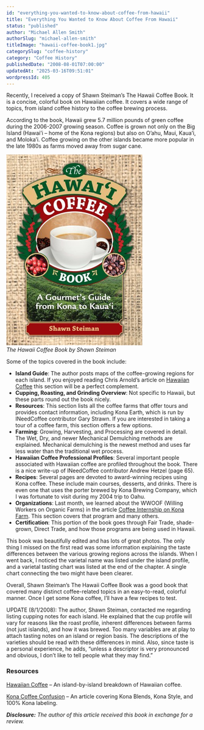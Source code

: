 ```yaml
---
id: "everything-you-wanted-to-know-about-coffee-from-hawaii"
title: "Everything You Wanted to Know About Coffee From Hawaii"
status: "published"
author: "Michael Allen Smith"
authorSlug: "michael-allen-smith"
titleImage: "hawaii-coffee-book1.jpg"
categorySlug: "coffee-history"
category: "Coffee History"
publishedDate: "2008-08-01T07:00:00"
updatedAt: "2025-03-16T09:51:01"
wordpressId: 405
---
```


Recently, I received a copy of Shawn Steiman’s The Hawaii Coffee Book. It is a concise, colorful book on Hawaiian coffee. It covers a wide range of topics, from island coffee history to the coffee brewing process.

According to the book, Hawaii grew 5.7 million pounds of green coffee during the 2006-2007 growing season. Coffee is grown not only on the Big Island (Hawai’i – home of the Kona regions) but also on O’ahu, Maui, Kaua’i, and Moloka’i. Coffee growing on the other islands became more popular in the late 1980s as farms moved away from sugar cane.

![Hawaii coffee book](hawaii-coffee-book1.jpg)  
*The Hawaii Coffee Book by Shawn Steiman*

Some of the topics covered in the book include:

-   **Island Guide**: The author posts maps of the coffee-growing regions for each island. If you enjoyed reading Chris Arnold’s article on [Hawaiian Coffee](http://ineedcoffee.com/hawaiian-coffee/) this section will be a perfect complement.
-   **Cupping, Roasting, and Grinding Overview**: Not specific to Hawaii, but these parts round out the book nicely.
-   **Resources**: This section lists all the coffee farms that offer tours and provides contact information, including Kona Earth, which is run by INeedCoffee contributor Gary Strawn. If you are interested in taking a tour of a coffee farm, this section offers a few options.
-   **Farming**: Growing, Harvesting, and Processing are covered in detail. The Wet, Dry, and newer Mechanical Demulching methods are explained. Mechanical demulching is the newest method and uses far less water than the traditional wet process.
-   **Hawaiian Coffee Professional Profiles**: Several important people associated with Hawaiian coffee are profiled throughout the book. There is a nice write-up of INeedCoffee contributor Andrew Hetzel (page 65).
-   **Recipes**: Several pages are devoted to award-winning recipes using Kona coffee. These include main courses, desserts, and drinks. There is even one that uses the porter brewed by Kona Brewing Company, which I was fortunate to visit during my 2004 trip to Oahu.
-   **Organizations**: Last month, we learned about the WWOOF (Willing Workers on Organic Farms) in the article [Coffee Internship on Kona Farm](http://ineedcoffee.com/coffee-internship-on-kona-farm/). This section covers that program and many others.
-   **Certification**: This portion of the book goes through Fair Trade, shade-grown, Direct Trade, and how those programs are being used in Hawaii.

This book was beautifully edited and has lots of great photos. The only thing I missed on the first read was some information explaining the taste differences between the various growing regions across the islands. When I went back, I noticed the varietal name was listed under the island profile, and a varietal tasting chart was listed at the end of the chapter. A single chart connecting the two might have been clearer.

Overall, Shawn Steiman’s The Hawaii Coffee Book was a good book that covered many distinct coffee-related topics in an easy-to-read, colorful manner. Once I get some Kona coffee, I’ll have a few recipes to test.

UPDATE (8/1/2008): The author, Shawn Steiman, contacted me regarding listing cupping notes for each island. He explained that the cup profile will vary for reasons like the roast profile, inherent differences between farms (not just islands), and how it was brewed. Too many variables are at play to attach tasting notes on an island or region basis. The descriptions of the varieties should be read with these differences in mind. Also, since taste is a personal experience, he adds, “unless a descriptor is very pronounced and obvious, I don’t like to tell people what they may find.”

### Resources

[Hawaiian Coffee](http://ineedcoffee.com/hawaiian-coffee/) – An island-by-island breakdown of Hawaiian coffee.

[Kona Coffee Confusion](http://ineedcoffee.com/kona-coffee-confusion/) – An article covering Kona Blends, Kona Style, and 100% Kona labeling.

***Disclosure:** The author of this article received this book in exchange for a review.*